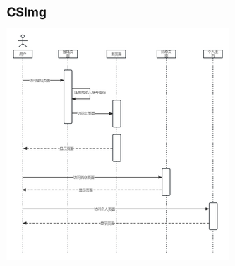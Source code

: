 # CSImg
![](https://github.com/f12347/CSImg/blob/main/UML/%E4%B8%9A%E4%B8%BB%E4%BD%BF%E7%94%A8%E6%97%B6%E5%BA%8F%E5%9B%BE.jpg)
